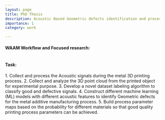 ```yaml
---
layout: page
title: PhD Thesis
description: Acoustic Based Geometric defects identification and process parameter map generation using machine learning Models for Wire Arc Additive Manufacturing(WAAM).
importance: 1
category: work

---
```


<h4>WAAM Workflow and Focused research:</h4>

</div>
<div class="row">
    <div class="col-sm mt-3 mt-md-0">
        <img class="img-fluid rounded z-depth-1" src="{{ '/assets/img/workflow.png' | relative_url }}" alt="" title="example image"/>
    </div>
</div>

<h4>Task:</h4>
1. Collect and process the Acoustic signals during the metal 3D printing process.
2. Collect and analyze the 3D point cloud from the printed object for experimental purpose.
3. Develop a novel dataset labeling algorithm to classify good and defective signals.
4. Construct different machine learning (ML) models with different acoustic features to identify Geometric defects for the metal additive
manufacturing process.
5. Build process parameter maps based on the probability for different materials so that good quality printing process parameters can be
achieved.

<!-----
    layout: page
    title: project
    description: a project with a background image
    img: /assets/img/DSC_0083.jpg
    ---
<!--
during metal additive manufacturing
process.
-->
```
